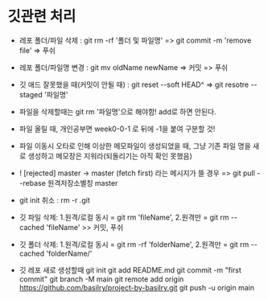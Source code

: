 깃관련 처리
=============
* 레포 폴더/파일 삭제 : git rm -rf '폴더 및 파일명' => git commit -m 'remove file' => 푸쉬
* 레포 폴더/파일명 변경 : git mv oldName newName => 커밋 => 푸쉬
* 깃 애드 잘못했을 때(커밋이 안될 때) : git reset --soft HEAD^ => git resotre --staged '파일명'
* 파일을 삭제할때는 git rm '파일명'으로 해야함! add로 하면 안된다.
* 파일 올릴 때, 개인공부면 week0-0-1 로 뒤에 -1을 붙여 구분할 것!
* 파일 이동시 오타로 인해 이상한 메모파일이 생성되었을 때, 그냥 기존 파일 명을 새로 생성하고 메모장은 지워라(되돌리기는 아직 확인 못했음)
* ! [rejected]        master -> master (fetch first) 라는 메시지가 뜰 경우 => git pull --rebase 원격저장소별칭 master
* git init 취소 : rm -r .git
* 깃 파일 삭제: 1.원격/로컬 동시 = git rm 'fileName', 2.원격만 = git rm --cached 'fileName' >> 커밋, 푸쉬
* 깃 폴더 삭제: 1.원격/로컬 동시 = git rm -rf 'folderName', 2.원격만 = git rm --cached 'folderName/'

* 깃 레포 새로 생성할때 
git init
git add README.md
git commit -m "first commit"
git branch -M main
git remote add origin https://github.com/basilry/project-by-basilry.git
git push -u origin main
